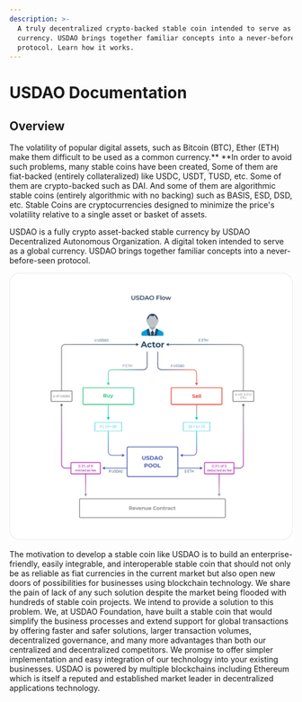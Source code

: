 ```yaml
---
description: >-
  A truly decentralized crypto-backed stable coin intended to serve as a global
  currency. USDAO brings together familiar concepts into a never-before-seen
  protocol.​ Learn how it works.
---
```


# USDAO Documentation

## Overview

The volatility of popular digital assets, such as Bitcoin (BTC), Ether (ETH) make them difficult to be used as a common currency.** **In order to avoid such problems, many stable coins have been created, Some of them are fiat-backed (entirely collateralized) like USDC, USDT, TUSD, etc. Some of them are crypto-backed such as DAI. And some of them are algorithmic stable coins (entirely algorithmic with no backing) such as BASIS, ESD, DSD, etc. Stable Coins are cryptocurrencies designed to minimize the price's volatility relative to a single asset or basket of assets.

USDAO is a fully crypto asset-backed stable currency by USDAO Decentralized Autonomous Organization. A digital token intended to serve as a global currency. USDAO brings together familiar concepts into a never-before-seen protocol.

![USER FLOW](<.gitbook/assets/User Flow.png>)

The motivation to develop a stable coin like USDAO is to build an enterprise-friendly, easily integrable, and interoperable stable coin that should not only be as reliable as fiat currencies in the current market but also open new doors of possibilities for businesses using blockchain technology. We share the pain of lack of any such solution despite the market being flooded with hundreds of stable coin projects. We intend to provide a solution to this problem. We, at USDAO Foundation, have built a stable coin that would simplify the business processes and extend support for global transactions by offering faster and safer solutions, larger transaction volumes, decentralized governance, and many more advantages than both our centralized and decentralized competitors. We promise to offer simpler implementation and easy integration of our technology into your existing businesses. USDAO is powered by multiple blockchains including Ethereum which is itself a reputed and established market leader in decentralized applications technology.

